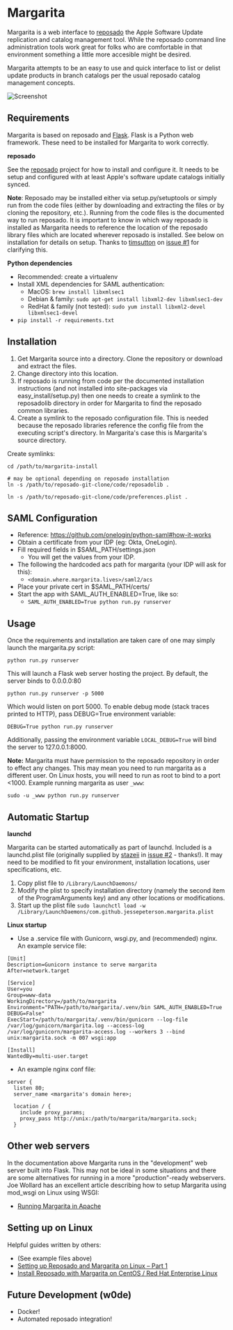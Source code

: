 Margarita
=========

Margarita is a web interface to [reposado](http://github.com/wdas/reposado) the Apple Software Update replication and catalog management tool. While the reposado command line administration tools work great for folks who are comfortable in that environment something a little more accesible might be desired.

Margarita attempts to be an easy to use and quick interface to list or delist update products in branch catalogs per the usual reposado catalog management concepts.

![Screenshot](https://i.imgur.com/5dwSxwS.png)

Requirements
------------

Margarita is based on reposado and [Flask](http://flask.pocoo.org/). Flask is a Python web framework. These need to be installed for Margarita to work correctly.

**reposado**

See the [reposado](http://github.com/wdas/reposado) project for how to install and configure it. It needs to be setup and configured with at least Apple's software update catalogs initially synced.

__Note__: Reposado may be installed either via setup.py/setuptools or simply run from the code files (either by downloading and extracting the files or by cloning the repository, etc.). Running from the code files is the documented way to run reposado. It is important to know in which way reposado is installed as Margarita needs to reference the location of the reposado library files which are located wherever reposado is installed. See below on installation for details on setup. Thanks to [timsutton](https://github.com/timsutton) on [issue #1](https://github.com/jessepeterson/margarita/issues/1) for clarifying this.

**Python dependencies**

- Recommended: create a virtualenv
- Install XML dependencies for SAML authentication:
  * MacOS: `brew install libxmlsec1`
  * Debian & family: `sudo apt-get install libxml2-dev libxmlsec1-dev`
  * RedHat & family (not tested): `sudo yum install libxml2-devel libxmlsec1-devel`
- `pip install -r requirements.txt`

Installation
------------

1. Get Margarita source into a directory. Clone the repository or download and extract the files.
2. Change directory into this location.
3. If reposado is running from code per the documented installation instructions (and not installed into site-packages via easy_install/setup.py) then one needs to create a symlink to the reposadolib directory in order for Margarita to find the reposado common libraries.
4. Create a symlink to the reposado configuration file. This is needed because the reposado libraries reference the config file from the executing script's directory. In Margarita's case this is Margarita's source directory.

Create symlinks:

    cd /path/to/margarita-install

    # may be optional depending on reposado installation
    ln -s /path/to/reposado-git-clone/code/reposadolib .

    ln -s /path/to/reposado-git-clone/code/preferences.plist .

SAML Configuration
----------
* Reference: https://github.com/onelogin/python-saml#how-it-works
* Obtain a certificate from your IDP (eg: Okta, OneLogin).
* Fill required fields in $SAML_PATH/settings.json
    - You will get the values from your IDP.
* The following the hardcoded acs path for margarita (your IDP will ask for this):
    - `<domain.where.margarita.lives>/saml2/acs`
* Place your private cert in $SAML_PATH/certs/
* Start the app with SAML_AUTH_ENABLED=True, like so:
    - `SAML_AUTH_ENABLED=True python run.py runserver`

Usage
-----

Once the requirements and installation are taken care of one may simply launch the margarita.py script:

    python run.py runserver

This will launch a Flask web server hosting the project. By default, the server binds to 0.0.0.0:80

    python run.py runserver -p 5000

Which would listen on port 5000. To enable debug mode (stack traces printed to HTTP), pass DEBUG=True environment variable:

    DEBUG=True python run.py runserver

Additionally, passing the environment variable `LOCAL_DEBUG=True` will bind the server to 127.0.0.1:8000.

**Note:** Margarita must have permission to the reposado repository in order to effect any changes. This may mean you need to run margarita as a different user. On Linux hosts, you will need to run as root to bind to a port <1000. Example running margarita as user `_www`:

    sudo -u _www python run.py runserver

Automatic Startup
-----------------

**launchd**

Margarita can be started automatically as part of launchd. Included is a launchd.plist file (originally supplied by [stazeii](https://github.com/stazeii) in [issue #2](https://github.com/jessepeterson/margarita/issues/2) - thanks!). It may need to be modified to fit your environment, installation locations, user specifications, etc.

1. Copy plist file to ```/Library/LaunchDaemons/```
2. Modify the plist to specify installation directory (namely the second item of the ProgramArguments key) and any other locations or modifications.
3. Start up the plist file ```sudo launchctl load -w /Library/LaunchDaemons/com.github.jessepeterson.margarita.plist```

**Linux startup**

- Use a .service file with Gunicorn, wsgi.py, and (recommended) nginx. An example service file:

```
[Unit]
Description=Gunicorn instance to serve margarita
After=network.target

[Service]
User=you
Group=www-data
WorkingDirectory=/path/to/margarita
Environment="PATH=/path/to/margarita/.venv/bin SAML_AUTH_ENABLED=True DEBUG=False"
ExecStart=/path/to/margarita/.venv/bin/gunicorn --log-file /var/log/gunicorn/margarita.log --access-log /var/log/gunicorn/margarita-access.log --workers 3 --bind unix:margarita.sock -m 007 wsgi:app

[Install]
WantedBy=multi-user.target
```

- An example nginx conf file:

```
server {
  listen 80;
  server_name <margarita's domain here>;

  location / {
    include proxy_params;
    proxy_pass http://unix:/path/to/margarita/margarita.sock;
  }
```

Other web servers
-----------------

In the documentation above Margarita runs in the "development" web server built into Flask. This may not be ideal in some situations and there are some alternatives for running in a more "production"-ready webservers. Joe Wollard has an excellent article describing how to setup Margarita using mod_wsgi on Linux using WSGI:

- [Running Margarita in Apache](http://denisonmac.wordpress.com/2013/02/28/running-margarita-in-apache)

Setting up on Linux
-------------------

Helpful guides written by others:

- (See example files above)
- [Setting up Reposado and Margarita on Linux – Part 1](http://macadmincorner.com/setting-up-reposado-and-margarita-on-linux-part-1/)
- [Install Reposado with Margarita on CentOS / Red Hat Enterprise Linux](http://www.adminsys.ch/2012/09/23/install-reposado-margarita-centos-red-hat-enterprise-linux/)

Future Development (w0de)
-------------------
- Docker!
- Automated reposado integration!
